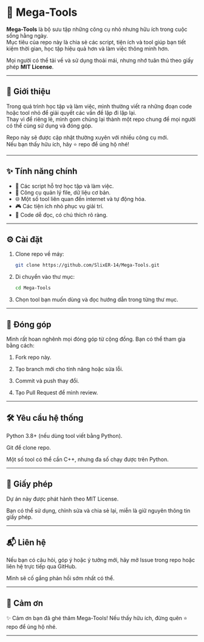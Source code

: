 # 🚀 Mega-Tools

**Mega-Tools** là bộ sưu tập những công cụ nhỏ nhưng hữu ích trong cuộc sống hằng ngày.  
Mục tiêu của repo này là chia sẻ các script, tiện ích và tool giúp bạn tiết kiệm thời gian, học tập hiệu quả hơn và làm việc thông minh hơn.  

Mọi người có thể tải về và sử dụng thoải mái, nhưng nhớ tuân thủ theo giấy phép **MIT License**.

---

## 📖 Giới thiệu

Trong quá trình học tập và làm việc, mình thường viết ra những đoạn code hoặc tool nhỏ để giải quyết các vấn đề lặp đi lặp lại.  
Thay vì để riêng lẻ, mình gom chúng lại thành một repo chung để mọi người có thể cùng sử dụng và đóng góp.  

Repo này sẽ được cập nhật thường xuyên với nhiều công cụ mới.  
Nếu bạn thấy hữu ích, hãy ⭐ repo để ủng hộ nhé!

---

## ✨ Tính năng chính

- 🔧 Các script hỗ trợ học tập và làm việc.  
- 📂 Công cụ quản lý file, dữ liệu cơ bản.  
- 🌐 Một số tool liên quan đến internet và tự động hóa.  
- 🎮 Các tiện ích nhỏ phục vụ giải trí.  
- 📝 Code dễ đọc, có chú thích rõ ràng.  

---

## ⚙️ Cài đặt

1. Clone repo về máy:
   ```bash
   git clone https://github.com/SlixER-14/Mega-Tools.git

2. Di chuyển vào thư mục:
   ```bash
   cd Mega-Tools

3. Chọn tool bạn muốn dùng và đọc hướng dẫn trong từng thư mục.

---

## 🤝 Đóng góp
Mình rất hoan nghênh mọi đóng góp từ cộng đồng. Bạn có thể tham gia bằng cách:

1. Fork repo này.

2. Tạo branch mới cho tính năng hoặc sửa lỗi.

3. Commit và push thay đổi.

4. Tạo Pull Request để mình review.

---

## 🛠️ Yêu cầu hệ thống
Python 3.8+ (nếu dùng tool viết bằng Python).

Git để clone repo.

Một số tool có thể cần C++, nhưng đa số chạy được trên Python.

---

## 📜 Giấy phép
Dự án này được phát hành theo MIT License. 

Bạn có thể sử dụng, chỉnh sửa và chia sẻ lại, miễn là giữ nguyên thông tin giấy phép.

---

## 📬 Liên hệ
Nếu bạn có câu hỏi, góp ý hoặc ý tưởng mới, hãy mở Issue trong repo hoặc liên hệ trực tiếp qua GitHub.

Mình sẽ cố gắng phản hồi sớm nhất có thể.

---

## 🙏 Cảm ơn
✨ Cảm ơn bạn đã ghé thăm Mega-Tools! Nếu thấy hữu ích, đừng quên ⭐ repo để ủng hộ nhé.

---
